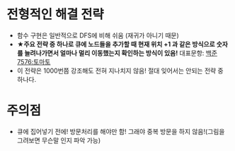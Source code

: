 # 전형적인 해결 전략

- 함수 구현은 일반적으로 DFS에 비해 쉬움 (재귀가 아니기 때문)
- <b>★주요 전략 중 하나로 큐에 노드들을 추가할 때 현재 위치 +1 과 같은 방식으로 숫자를 늘려나가면서 얼마나 멀리 이동했는지 확인하는 방식이 있음!</b> 대표문항: [백준 7576:토마토](https://www.acmicpc.net/problem/7576)
 - 이 전략은 1000번쯤 강조해도 전혀 지나치지 않음! 절대 잊어서는 안되는 전략 중 하나다.

# 주의점

- 큐에 집어넣기 전에! 방문처리를 해야만 함! 그래야 중복 방문을 하지 않음!(그림을 그려보면 무슨말 인지 파악 가능)

